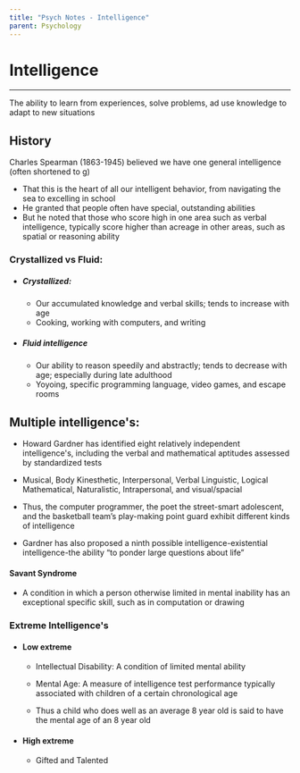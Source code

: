 ```yaml
---
title: "Psych Notes - Intelligence"
parent: Psychology
---
```

# Intelligence

___
The ability to learn from experiences, solve problems, ad use knowledge to adapt to new situations
  
## History
Charles Spearman (1863-1945) believed we have one general intelligence (often shortened to g)

- That this is the heart of all our intelligent behavior, from navigating the sea to excelling in school
- He granted that people often have special, outstanding abilities
- But he noted that those who score high in one area such as verbal intelligence, typically score higher than acreage in other areas, such as spatial or reasoning ability

### Crystallized vs Fluid:

- ##### Crystallized:
	- Our accumulated knowledge and verbal skills; tends to increase with age
	- Cooking, working with computers, and writing

- ##### Fluid intelligence
	- Our ability to reason speedily and abstractly; tends to decrease with age; especially during late adulthood
	- Yoyoing, specific programming language, video games, and escape rooms


## Multiple intelligence's:
- Howard Gardner has identified eight relatively independent intelligence's, including the verbal and mathematical aptitudes assessed by standardized tests
    
- Musical, Body Kinesthetic, Interpersonal, Verbal Linguistic, Logical Mathematical, Naturalistic, Intrapersonal, and visual/spacial
    
- Thus, the computer programmer, the poet the street-smart adolescent, and the basketball team’s play-making point guard exhibit different kinds of intelligence
    
- Gardner has also proposed a ninth possible intelligence-existential intelligence-the ability “to ponder large questions about life”


#### Savant Syndrome
- A condition in which a person otherwise limited in mental inability has an exceptional specific skill, such as in computation or drawing
    

### Extreme Intelligence's

- #### Low extreme
	- Intellectual Disability: A condition of limited mental ability
	
	- Mental Age: A measure of intelligence test performance typically associated with children of a certain chronological age
	
	- Thus a child who does well as an average 8 year old is said to have the mental age of an 8 year old

- #### High extreme
	- Gifted and Talented
